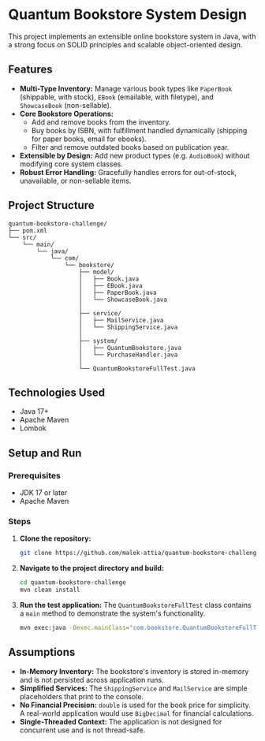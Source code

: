 # Quantum Bookstore System Design

This project implements an extensible online bookstore system in Java, with a strong focus on SOLID principles and scalable object-oriented design.

## Features

*   **Multi-Type Inventory:** Manage various book types like `PaperBook` (shippable, with stock), `EBook` (emailable, with filetype), and `ShowcaseBook` (non-sellable).
*   **Core Bookstore Operations:**
    *   Add and remove books from the inventory.
    *   Buy books by ISBN, with fulfillment handled dynamically (shipping for paper books, email for ebooks).
    *   Filter and remove outdated books based on publication year.
*   **Extensible by Design:** Add new product types (e.g. `AudioBook`) without modifying core system classes.
*   **Robust Error Handling:** Gracefully handles errors for out-of-stock, unavailable, or non-sellable items.

## Project Structure

```
quantum-bookstore-challenge/
├── pom.xml
└── src/
    └── main/
        └── java/
            └── com/
                └── bookstore/
                    ├── model/
                    │   ├── Book.java
                    │   ├── EBook.java
                    │   ├── PaperBook.java
                    │   └── ShowcaseBook.java
                    │
                    ├── service/
                    │   ├── MailService.java
                    │   └── ShippingService.java
                    │
                    ├── system/
                    │   ├── QuantumBookstore.java
                    │   └── PurchaseHandler.java
                    │
                    └── QuantumBookstoreFullTest.java
```

## Technologies Used

*   Java 17+
*   Apache Maven
*   Lombok

## Setup and Run

### Prerequisites

*   JDK 17 or later
*   Apache Maven

### Steps

1.  **Clone the repository:**
    ```bash
    git clone https://github.com/malek-attia/quantum-bookstore-challenge.git
    ```
2.  **Navigate to the project directory and build:**
    ```bash
    cd quantum-bookstore-challenge
    mvn clean install
    ```
3.  **Run the test application:**
    The `QuantumBookstoreFullTest` class contains a `main` method to demonstrate the system's functionality.
    ```bash
    mvn exec:java -Dexec.mainClass="com.bookstore.QuantumBookstoreFullTest"
    ```

## Assumptions

*   **In-Memory Inventory:** The bookstore's inventory is stored in-memory and is not persisted across application runs.
*   **Simplified Services:** The `ShippingService` and `MailService` are simple placeholders that print to the console.
*   **No Financial Precision:** `double` is used for the book price for simplicity. A real-world application would use `BigDecimal` for financial calculations.
*   **Single-Threaded Context:** The application is not designed for concurrent use and is not thread-safe.
